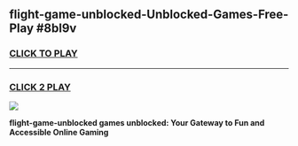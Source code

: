 
## flight-game-unblocked-Unblocked-Games-Free-Play #8bl9v
<h3>
<a href="https://us.freeplayer.one?title=flight-game-unblocked&ref=9M">CLICK TO PLAY</a></h3>
<hr>

<h3>
<a href="https://us.freeplayer.one?title=flight-game-unblocked&ref=9M">CLICK 2 PLAY</a>
  
</h3>

<a href="https://us.freeplayer.one?title=flight-game-unblocked&ref=9M"><img src="https://clearcache.store/games.png"></a>


**flight-game-unblocked games unblocked: Your Gateway to Fun and Accessible Online Gaming**
